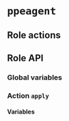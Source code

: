 # `ppeagent`

## Role actions

## Role API

### Global variables

### Action `apply`

#### Variables

